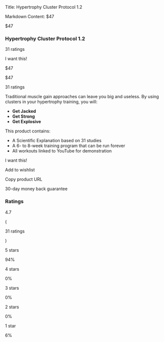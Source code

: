 Title: Hypertrophy Cluster Protocol 1.2

Markdown Content:
$47

$47

### Hypertrophy Cluster Protocol 1.2

31 ratings

I want this!

$47

$47

31 ratings

Traditional muscle gain approaches can leave you big and useless. By using clusters in your hypertrophy training, you will:

*   **Get Jacked**
*   **Get Strong**
*   **Get Explosive**

This product contains:

*   A Scientific Explanation based on 31 studies
*   A 6- to 8-week training program that can be run forever
*   All workouts linked to YouTube for demonstration

I want this!

Add to wishlist

Copy product URL

30-day money back guarantee

### Ratings

4.7

(

31 ratings

)

5 stars

94%

4 stars

0%

3 stars

0%

2 stars

0%

1 star

6%

